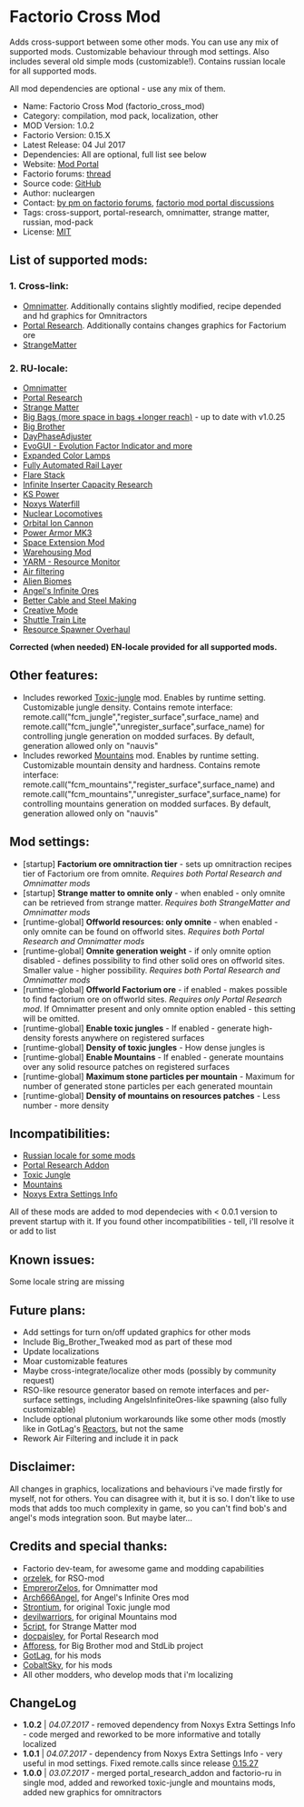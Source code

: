 Factorio Cross Mod
===
Adds cross-support between some other mods. You can use any mix of supported mods. Customizable behaviour through mod settings. Also includes several old simple mods (customizable!). Contains russian locale for all supported mods.

All mod dependencies are optional - use any mix of them.

+ Name: Factorio Cross Mod (factorio_cross_mod)
+ Category: compilation, mod pack, localization, other
+ MOD Version: 1.0.2
+ Factorio Version: 0.15.X
+ Latest Release: 04 Jul 2017
+ Dependencies: All are optional, full list see below
+ Website: [Mod Portal](https://mods.factorio.com/mods/nucleargen/factorio_cross_mod)
+ Factorio forums: [thread](https://forums.factorio.com/viewtopic.php?f=94&t=50522)
+ Source code: [GitHub](https://github.com/nucleargen/factorio_cross_mod)
+ Author: nucleargen
+ Contact: [by pm on factorio forums](https://forums.factorio.com/ucp.php?i=pm&mode=compose&u=20136), [factorio mod portal discussions](https://mods.factorio.com/mods/nucleargen/factorio_cross_mod/discussion)
+ Tags: cross-support, portal-research, omnimatter, strange matter, russian, mod-pack
+ License: [MIT](https://opensource.org/licenses/MIT)

## List of supported mods:
### 1. Cross-link:
+ [Omnimatter](https://mods.factorio.com/mods/EmperorZelos/omnimatter).
Additionally contains slightly modified, recipe depended and hd graphics for Omnitractors
+ [Portal Research](https://mods.factorio.com/mods/docpaisley/portal-research).
Additionally contains changes graphics for Factorium ore
+ [StrangeMatter](https://mods.factorio.com/mods/5cript/StrangeMatter)
### 2. RU-locale:
+ [Omnimatter](https://mods.factorio.com/mods/EmperorZelos/omnimatter)
+ [Portal Research](https://mods.factorio.com/mods/docpaisley/portal-research)
+ [Strange Matter](https://mods.factorio.com/mods/5cript/StrangeMatter)
+ [Big Bags (more space in bags +longer reach)](https://mods.factorio.com/mods/binbinhfr/BigBags) - up to date with v1.0.25
+ [Big Brother](https://mods.factorio.com/mods/Afforess/Big_Brother)
+ [DayPhaseAdjuster](https://mods.factorio.com/mods/AliceTheGorgon/DayPhaseAdjuster)
+ [EvoGUI - Evolution Factor Indicator and more](https://mods.factorio.com/mods/Narc/EvoGUI)
+ [Expanded Color Lamps](https://mods.factorio.com/mods/Klonan/Expanded_Color_Lamps)
+ [Fully Automated Rail Layer](https://mods.factorio.com/mods/Choumiko/FARL)
+ [Flare Stack](https://mods.factorio.com/mods/GotLag/Flare%20Stack)
+ [Infinite Inserter Capacity Research](https://mods.factorio.com/mods/Emmote/InfiniteInserterCapacity_Research)
+ [KS Power](https://mods.factorio.com/mods/Klonan/KS_Power)
+ [Noxys Waterfill](https://mods.factorio.com/mods/CobaltSky/Noxys_Waterfill)
+ [Nuclear Locomotives](https://mods.factorio.com/mods/GotLag/Nuclear%20Locomotives)
+ [Orbital Ion Cannon](https://mods.factorio.com/mods/Supercheese/Orbital%20Ion%20Cannon)
+ [Power Armor MK3](https://mods.factorio.com/mods/jimmy_1283/Power%20Armor%20MK3)
+ [Space Extension Mod](https://mods.factorio.com/mods/LordKTor/SpaceMod)
+ [Warehousing Mod](https://mods.factorio.com/mods/kingarthur/Warehousing%20v15)
+ [YARM - Resource Monitor](https://mods.factorio.com/mods/Narc/YARM)
+ [Air filtering](https://mods.factorio.com/mods/Schorty/air-filtering)
+ [Alien Biomes](https://mods.factorio.com/mods/Earendel/alien-biomes)
+ [Angel's Infinite Ores](https://mods.factorio.com/mods/Arch666Angel/angelsinfiniteores)
+ [Better Cable and Steel Making](https://mods.factorio.com/mods/LaVADraGoN/cableSteelMaking)
+ [Creative Mode](https://mods.factorio.com/mods/Mooncat/creative-mode)
+ [Shuttle Train Lite](https://mods.factorio.com/mods/folk/folk-shuttle)
+ [Resource Spawner Overhaul](https://mods.factorio.com/mods/orzelek/rso-mod)

**Corrected (when needed) EN-locale provided for all supported mods.**

## Other features:
+ Includes reworked [Toxic-jungle](https://mods.factorio.com/mods/nucleargen/toxic-jungle) mod. Enables by runtime setting. Customizable jungle density.
Contains remote interface: remote.call("fcm_jungle","register_surface",surface_name) and remote.call("fcm_jungle","unregister_surface",surface_name) for controlling jungle generation on modded surfaces. By default, generation allowed only on "nauvis"
+ Includes reworked [Mountains](https://mods.factorio.com/mods/nucleargen/Mountains-up) mod. Enables by runtime setting. Customizable mountain density and hardness.
Contains remote interface: remote.call("fcm_mountains","register_surface",surface_name) and remote.call("fcm_mountains","unregister_surface",surface_name) for controlling mountains generation on modded surfaces. By default, generation allowed only on "nauvis"

## Mod settings:
+ [startup] **Factorium ore omnitraction tier** - sets up omnitraction recipes tier of Factorium ore from omnite. *Requires both Portal Research and Omnimatter mods*
+ [startup] **Strange matter to omnite only** - when enabled - only omnite can be retrieved from strange matter. *Requires both StrangeMatter and Omnimatter mods*
+ [runtime-global] **Offworld resources: only omnite** - when enabled - only omnite can be found on offworld sites. *Requires both Portal Research and Omnimatter mods*
+ [runtime-global] **Omnite generation weight** - if only omnite option disabled - defines possibility to find other solid ores on offworld sites. Smaller value - higher possibility. *Requires both Portal Research and Omnimatter mods*
+ [runtime-global] **Offworld Factorium ore** - if enabled - makes possible to find factorium ore on offworld sites. *Requires only Portal Research mod*. If Omnimatter present and only omnite option enabled - this setting will be omitted.
+ [runtime-global] **Enable toxic jungles** - If enabled - generate high-density forests anywhere on registered surfaces
+ [runtime-global] **Density of toxic jungles** - How dense jungles is
+ [runtime-global] **Enable Mountains** - If enabled - generate mountains over any solid resource patches on registered surfaces
+ [runtime-global] **Maximum stone particles per mountain** - Maximum for number of generated stone particles per each generated mountain
+ [runtime-global] **Density of mountains on resources patches** - Less number - more density

## Incompatibilities:
+ [Russian locale for some mods](https://mods.factorio.com/mods/nucleargen/factorio-ru)
+ [Portal Research Addon](https://mods.factorio.com/mods/nucleargen/portal-research-addon)
+ [Toxic Jungle](https://mods.factorio.com/mods/nucleargen/toxic-jungle)
+ [Mountains](https://mods.factorio.com/mods/nucleargen/Mountains-up)
+ [Noxys Extra Settings Info](https://mods.factorio.com/mods/CobaltSky/Noxys_Extra_Settings_Info)

All of these mods are added to mod dependecies with < 0.0.1 version to prevent startup with it.
If you found other incompatibilities - tell, i'll resolve it or add to list

## Known issues:
Some locale string are missing

## Future plans:
+ Add settings for turn on/off updated graphics for other mods
+ Include Big_Brother_Tweaked mod as part of these mod
+ Update localizations
+ Moar customizable features
+ Maybe cross-integrate/localize other mods (possibly by community request)
+ RSO-like resource generator based on remote interfaces and per-surface settings, including AngelsInfiniteOres-like spawning (also fully customizable)
+ Include optional plutonium workarounds like some other mods (mostly like in GotLag's [Reactors](https://mods.factorio.com/mods/GotLag/Reactors), but not the same
+ Rework Air Filtering and include it in pack

## Disclaimer:
All changes in graphics, localizations and behaviours i've made firstly for myself, not for others. You can disagree with it, but it is so. I don't like to use mods that adds too much complexity in game, so you can't find bob's and angel's mods integration soon. But maybe later...

## Credits and special thanks:
+ Factorio dev-team, for awesome game and modding capabilities
+ [orzelek](https://forums.factorio.com/memberlist.php?mode=viewprofile&u=6678), for RSO-mod
+ [EmprerorZelos](https://forums.factorio.com/memberlist.php?mode=viewprofile&u=14860), for Omnimatter mod
+ [Arch666Angel](https://forums.factorio.com/memberlist.php?mode=viewprofile&u=10813), for Angel's Infinite Ores mod
+ [Strontium](https://forums.factorio.com/memberlist.php?mode=viewprofile&u=5715), for original Toxic jungle mod
+ [devilwarriors](https://forums.factorio.com/memberlist.php?mode=viewprofile&u=12534), for original Mountains mod
+ [5cript](https://forums.factorio.com/memberlist.php?mode=viewprofile&u=25384), for Strange Matter mod
+ [docpaisley](https://forums.factorio.com/memberlist.php?mode=viewprofile&u=17116), for Portal Research mod
+ [Afforess](https://forums.factorio.com/memberlist.php?mode=viewprofile&u=7073), for Big Brother mod and StdLib project
+ [GotLag](https://forums.factorio.com/memberlist.php?mode=viewprofile&u=1561), for his mods
+ [CobaltSky](https://mods.factorio.com/mods/CobaltSky), for his mods
+ All other modders, who develop mods that i'm localizing


ChangeLog
---

+ **1.0.2** | *04.07.2017* - removed dependency from Noxys Extra Settings Info - code merged and reworked to be more informative and totally localized
+ **1.0.1** | *04.07.2017* - dependency from Noxys Extra Settings Info - very useful in mod settings. Fixed remote.calls since release [0.15.27](https://forums.factorio.com/viewtopic.php?f=3&t=50528)
+ **1.0.0** | *03.07.2017* - merged portal_research_addon and factorio-ru in single mod, added and reworked toxic-jungle and mountains mods, added new graphics for omnitractors